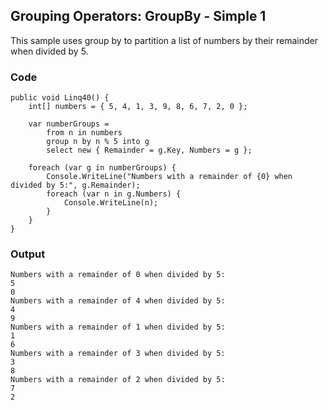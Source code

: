 ## Grouping Operators: GroupBy - Simple 1 ##

This sample uses group by to partition a list of numbers by their remainder when divided by 5.

### Code ###

```
public void Linq40() {
    int[] numbers = { 5, 4, 1, 3, 9, 8, 6, 7, 2, 0 };
    
    var numberGroups =
        from n in numbers
        group n by n % 5 into g
        select new { Remainder = g.Key, Numbers = g };
    
    foreach (var g in numberGroups) {
        Console.WriteLine("Numbers with a remainder of {0} when divided by 5:", g.Remainder);
        foreach (var n in g.Numbers) {
            Console.WriteLine(n);
        }
    }
}

```

### Output ###

```
Numbers with a remainder of 0 when divided by 5:
5
0
Numbers with a remainder of 4 when divided by 5:
4
9
Numbers with a remainder of 1 when divided by 5:
1
6
Numbers with a remainder of 3 when divided by 5:
3
8
Numbers with a remainder of 2 when divided by 5:
7
2
```
